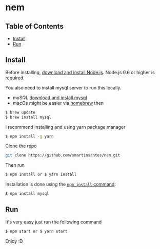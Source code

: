 # nem

## Table of Contents

- [Install](#install)
- [Run](#run)

## Install

Before installing, [download and install Node.js](https://nodejs.org/en/download/).
Node.js 0.6 or higher is required.

You also need to install mysql server to run this locally.
- mySQL [download and install mysql](https://dev.mysql.com/downloads/)
- macOs might be easier via [homebrew](https://brew.sh/) then
```sh
$ brew update
$ brew install mysql
```

I recommend installing and using yarn package manager
```sh
$ npm install -g yarn
```

Clone the repo
```sh
git clone https://github.com/smartinsantos/nem.git
```

Then run
```sh
$ npm install or $ yarn install
```


Installation is done using the
[`npm install` command](https://docs.npmjs.com/getting-started/installing-npm-packages-locally):

```sh
$ npm install mysql
```

## Run
It's very easy just run the following command
```sh
$ npm start or $ yarn start
```
Enjoy :D

[Sergio Martin]: http://sergjs.com/
